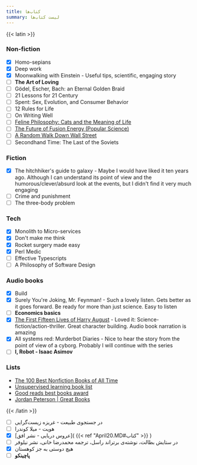 ```yaml
---
title: کتاب‌ها
summary: لیست کتاب‌ها
---
```


{{< latin >}}

### Non-fiction
- [X] Homo-sepians
- [X] Deep work
- [X] Moonwalking with Einstein - Useful tips, scientific, engaging story
- [ ] **The Art of Loving**
- [ ] Gödel, Escher, Bach: an Eternal Golden Braid
- [ ] 21 Lessons for 21 Century
- [ ] Spent: Sex, Evolution, and Consumer Behavior
- [ ] 12 Rules for Life
- [ ] On Writing Well
- [ ] [Feline Philosophy: Cats and the Meaning of Life](https://lareviewofbooks.org/article/cats-and-the-good-life/)
- [ ] [The Future of Fusion Energy (Popular Science)](https://eli.thegreenplace.net/2022/book-review-the-future-of-fusion-energy-by-j-parisi-and-j-ball/)
- [ ] [A Random Walk Down Wall Street](https://www.amazon.com/Random-Walk-Down-Wall-Street-dp-1324051132/dp/1324051132/ref=nav_signin)
- [ ] Secondhand Time: The Last of the Soviets

### Fiction
- [X] The hitchhiker's guide to galaxy - Maybe I would have liked it ten years ago. Although I can understand its point of view and the humorous/clever/absurd look at the events, but I didn't find it very much engaging
- [ ] Crime and punishment
- [ ] The three-body problem

### Tech
- [X] Monolith to Micro-services
- [X] Don't make me think
- [X] Rocket surgery made easy
- [X] Perl Medic
- [ ] Effective Typescripts
- [ ] A Philosophy of Software Design

### Audio books
- [X] Build
- [X] Surely You're Joking, Mr. Feynman! - Such a lovely listen. Gets better as it goes forward. Be ready for more than just science. Easy to listen
- [ ] **Economics basics**
- [X] [The First Fifteen Lives of Harry August](https://youtu.be/dMYgY5FhO3M?t=306) - Loved it: Science-fiction/action-thriller. Great character building. Audio book narration is amazing
- [X] All systems red: Murderbot Diaries - Nice to hear the story from the point of view of a cyborg. Probably I will continue with the series
- [ ] **I, Robot - Isaac Asimov**

### Lists

- [The 100 Best Nonfiction Books of All Time](https://www.goodreads.com/list/show/1.Best_Non_Fiction_Books)
- [Unsupervised learning book list](https://danielmiessler.com/podcast/unsupervised-learning-book-list/)
- [Good reads best books award](https://www.goodreads.com/choiceawards/best-books-2022)
- [Jordan Peterson | Great Books](https://www.jordanbpeterson.com/great-books/)

{{< /latin >}}

- [ ] در جستجوی طبیعت - غریزه زیست‌گرایی
- [ ] هویت - میلا کوندرا
- [x] [عروس دریایی - نشر افق]( {{< ref "April20.MD#کتاب" >}} )
- [ ] در ستایش بطالت، نوشته‌ی برتراند راسل، ترجمه محمدرضا خانی، نشر نیلوفر
- [X] هیچ دوستی به جز کوهستان
- [ ] **پاچینکو**

